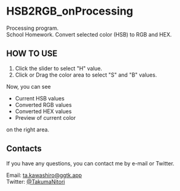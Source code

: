 # HSB2RGB_onProcessing
Processing program.  
School Homework. Convert selected color (HSB) to RGB and HEX.

## HOW TO USE
1. Click the slider to select "H" value.
2. Click or Drag the color area to select "S" and "B" values.

Now, you can see

- Current HSB values
- Converted RGB values
- Converted HEX values
- Preview of current color

on the right area.

## Contacts
If you have any questions, you can contact me by e-mail or Twitter.

Email: ta.kawashiro@ggtk.app  
Twitter: [@TakumaNitori](https://twitter.com/takumanitori,"Twitter")
